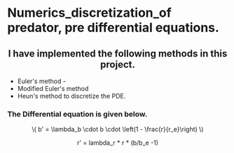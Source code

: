 <head>
  <script src="https://cdn.jsdelivr.net/npm/mathjax@3/es5/tex-mml-chtml.js"></script>
</head>

<body>
<h1>Numerics_discretization_of predator, pre differential equations.</h1> 
<h2 align =center> I have implemented the following methods in this project. </h2> 

- Euler's method -
- Modified Euler's method
- Heun's method to discretize the PDE.
  
<h3> The Differential equation is given below. </h3>

<p align = center> \( b' = \lambda_b \cdot b \cdot \left(1 - \frac{r}{r_e}\right) \)</p>
<p align = center >  r' = lambda_r * r * (b/b_e -1) </p>

</body>
